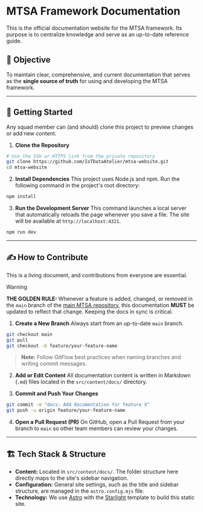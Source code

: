 # MTSA Framework Documentation

This is the official documentation website for the MTSA framework. Its purpose is to centralize knowledge and serve as an up-to-date reference guide.

## 🎯 Objective

To maintain clear, comprehensive, and current documentation that serves as the **single source of truth** for using and developing the MTSA framework.

---

## 🚀 Getting Started

Any squad member can (and should) clone this project to preview changes or add new content.

1.  **Clone the Repository**
  ```bash
  # Use the SSH or HTTPS link from the private repository
  git clone https://github.com/IoTDataAtelier/mtsa-website.git
  cd mtsa-website
  ```

2.  **Install Dependencies**
  This project uses Node.js and npm. Run the following command in the project's root directory:
  ```bash
  npm install
  ```

3.  **Run the Development Server**
  This command launches a local server that automatically reloads the page whenever you save a file. The site will be available at `http://localhost:4321`.
  ```bash
  npm run dev
  ```

---

## ✍️ How to Contribute

This is a living document, and contributions from everyone are essential.

> [!WARNING]
> **THE GOLDEN RULE:** Whenever a feature is added, changed, or removed in the `main` branch of the [main MTSA repository](https://github.com/IoTDataAtelier/mtsa), this documentation **MUST** be updated to reflect that change. Keeping the docs in sync is critical.

1.  **Create a New Branch**
  Always start from an up-to-date `main` branch.
  ```bash
  git checkout main
  git pull
  git checkout -b feature/your-feature-name
  ```
  > **Note:** Follow GitFlow best practices when naming branches and writing commit messages.

2.  **Add or Edit Content**
  All documentation content is written in Markdown (`.md`) files located in the `src/content/docs/` directory.

3.  **Commit and Push Your Changes**
  ```bash
  git commit -m "docs: Add documentation for feature X"
  git push -u origin feature/your-feature-name
  ```

4.  **Open a Pull Request (PR)**
  On GitHub, open a Pull Request from your branch to `main` so other team members can review your changes.

---

## 🏗️ Tech Stack & Structure

* **Content:** Located in `src/content/docs/`. The folder structure here directly maps to the site's sidebar navigation.
* **Configuration:** General site settings, such as the title and sidebar structure, are managed in the `astro.config.mjs` file.
* **Technology:** We use [Astro](https://astro.build/) with the [Starlight](https://starlight.astro.build/) template to build this static site.